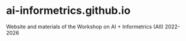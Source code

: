 # ai-informetrics.github.io
Website and materials of the Workshop on AI + Informetrics (AII) 2022-2026